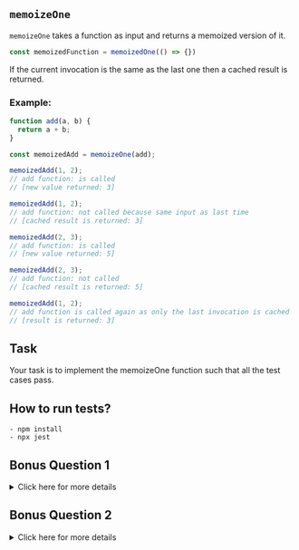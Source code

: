 ## `memoizeOne`

`memoizeOne` takes a function as input and returns a memoized version of it.

```js
const memoizedFunction = memoizedOne(() => {})
```

If the current invocation is the same as the last one then a cached result is returned.

### Example:

```js
function add(a, b) {
  return a + b;
}

const memoizedAdd = memoizeOne(add);

memoizedAdd(1, 2);
// add function: is called
// [new value returned: 3]

memoizedAdd(1, 2);
// add function: not called because same input as last time
// [cached result is returned: 3]

memoizedAdd(2, 3);
// add function: is called
// [new value returned: 5]

memoizedAdd(2, 3);
// add function: not called
// [cached result is returned: 5]

memoizedAdd(1, 2);
// add function is called again as only the last invocation is cached
// [result is returned: 3]
```

## Task

Your task is to implement the memoizeOne function such that all the test cases pass.

## How to run tests?

```
- npm install
- npx jest
```

## Bonus Question 1

<details>
  <summary>Click here for more details</summary>
  
  ### `this` is treated as an input

  Changes in the input invalidates the cache and calls the function again. `this` is also treated as an input. In other words, if `this` changes the function will be called again.
  
  ### Example
  
  ```js
  function add(a, b) {
    return a + b;
  }

  const memoizedAdd = memoizeOne(add);
  
  memoizedAdd.call({}, 1, 2);
  // add function: is called with {}
  // [new value returned: 3]
  
  memoizedAdd.call({ a: 1 }, 1, 2);
  // add function: is called with { a: 1 }
  // [new value returned: 3]
  ```
  
</details>
  

## Bonus Question 2

<details>
  <summary>Click here for more details</summary>

Add a clear property to memoizeOne

### Example:

```js
memoizedAdd(1, 2);
// add function: is called
// [new value returned: 3]

memoizedAdd.clear();

memoizedAdd(1, 2);
// add function: is called because the cache was cleared
// [new value returned: 3]
```

</details>
